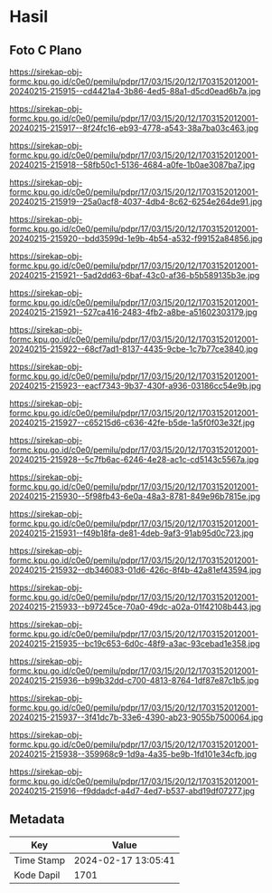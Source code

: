 # Hasil

## Foto C Plano

https://sirekap-obj-formc.kpu.go.id/c0e0/pemilu/pdpr/17/03/15/20/12/1703152012001-20240215-215915--cd4421a4-3b86-4ed5-88a1-d5cd0ead6b7a.jpg

https://sirekap-obj-formc.kpu.go.id/c0e0/pemilu/pdpr/17/03/15/20/12/1703152012001-20240215-215917--8f24fc16-eb93-4778-a543-38a7ba03c463.jpg

https://sirekap-obj-formc.kpu.go.id/c0e0/pemilu/pdpr/17/03/15/20/12/1703152012001-20240215-215918--58fb50c1-5136-4684-a0fe-1b0ae3087ba7.jpg

https://sirekap-obj-formc.kpu.go.id/c0e0/pemilu/pdpr/17/03/15/20/12/1703152012001-20240215-215919--25a0acf8-4037-4db4-8c62-6254e264de91.jpg

https://sirekap-obj-formc.kpu.go.id/c0e0/pemilu/pdpr/17/03/15/20/12/1703152012001-20240215-215920--bdd3599d-1e9b-4b54-a532-f99152a84856.jpg

https://sirekap-obj-formc.kpu.go.id/c0e0/pemilu/pdpr/17/03/15/20/12/1703152012001-20240215-215921--5ad2dd63-6baf-43c0-af36-b5b589135b3e.jpg

https://sirekap-obj-formc.kpu.go.id/c0e0/pemilu/pdpr/17/03/15/20/12/1703152012001-20240215-215921--527ca416-2483-4fb2-a8be-a51602303179.jpg

https://sirekap-obj-formc.kpu.go.id/c0e0/pemilu/pdpr/17/03/15/20/12/1703152012001-20240215-215922--68cf7ad1-8137-4435-9cbe-1c7b77ce3840.jpg

https://sirekap-obj-formc.kpu.go.id/c0e0/pemilu/pdpr/17/03/15/20/12/1703152012001-20240215-215923--eacf7343-9b37-430f-a936-03186cc54e9b.jpg

https://sirekap-obj-formc.kpu.go.id/c0e0/pemilu/pdpr/17/03/15/20/12/1703152012001-20240215-215927--c65215d6-c636-42fe-b5de-1a5f0f03e32f.jpg

https://sirekap-obj-formc.kpu.go.id/c0e0/pemilu/pdpr/17/03/15/20/12/1703152012001-20240215-215928--5c7fb6ac-6246-4e28-ac1c-cd5143c5567a.jpg

https://sirekap-obj-formc.kpu.go.id/c0e0/pemilu/pdpr/17/03/15/20/12/1703152012001-20240215-215930--5f98fb43-6e0a-48a3-8781-849e96b7815e.jpg

https://sirekap-obj-formc.kpu.go.id/c0e0/pemilu/pdpr/17/03/15/20/12/1703152012001-20240215-215931--f49b18fa-de81-4deb-9af3-91ab95d0c723.jpg

https://sirekap-obj-formc.kpu.go.id/c0e0/pemilu/pdpr/17/03/15/20/12/1703152012001-20240215-215932--db346083-01d6-426c-8f4b-42a81ef43594.jpg

https://sirekap-obj-formc.kpu.go.id/c0e0/pemilu/pdpr/17/03/15/20/12/1703152012001-20240215-215933--b97245ce-70a0-49dc-a02a-01f42108b443.jpg

https://sirekap-obj-formc.kpu.go.id/c0e0/pemilu/pdpr/17/03/15/20/12/1703152012001-20240215-215935--bc19c653-6d0c-48f9-a3ac-93cebad1e358.jpg

https://sirekap-obj-formc.kpu.go.id/c0e0/pemilu/pdpr/17/03/15/20/12/1703152012001-20240215-215936--b99b32dd-c700-4813-8764-1df87e87c1b5.jpg

https://sirekap-obj-formc.kpu.go.id/c0e0/pemilu/pdpr/17/03/15/20/12/1703152012001-20240215-215937--3f41dc7b-33e6-4390-ab23-9055b7500064.jpg

https://sirekap-obj-formc.kpu.go.id/c0e0/pemilu/pdpr/17/03/15/20/12/1703152012001-20240215-215938--359968c9-1d9a-4a35-be9b-1fd101e34cfb.jpg

https://sirekap-obj-formc.kpu.go.id/c0e0/pemilu/pdpr/17/03/15/20/12/1703152012001-20240215-215916--f9ddadcf-a4d7-4ed7-b537-abd19df07277.jpg


## Metadata

| Key        | Value               |
| ---------- | ------------------- |
| Time Stamp | 2024-02-17 13:05:41 |
| Kode Dapil | 1701                |



